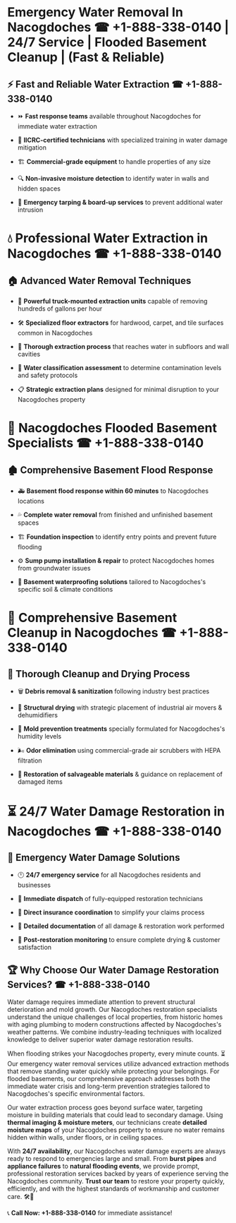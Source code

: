 # Emergency Water Removal In Nacogdoches ☎ +1-888-338-0140 | 24/7 Service | Flooded Basement Cleanup | (Fast & Reliable)  

## ⚡ Fast and Reliable Water Extraction ☎ +1-888-338-0140  
- ⏩ **Fast response teams** available throughout Nacogdoches for immediate water extraction  
- 🏅 **IICRC-certified technicians** with specialized training in water damage mitigation  
- 🏗️ **Commercial-grade equipment** to handle properties of any size  
- 🔍 **Non-invasive moisture detection** to identify water in walls and hidden spaces  
- 🛑 **Emergency tarping & board-up services** to prevent additional water intrusion  

# 💧 Professional Water Extraction in Nacogdoches ☎ +1-888-338-0140  

## 🏠 Advanced Water Removal Techniques  
- 🚛 **Powerful truck-mounted extraction units** capable of removing hundreds of gallons per hour  
- 🛠️ **Specialized floor extractors** for hardwood, carpet, and tile surfaces common in Nacogdoches  
- 📏 **Thorough extraction process** that reaches water in subfloors and wall cavities  
- 🧪 **Water classification assessment** to determine contamination levels and safety protocols  
- 📋 **Strategic extraction plans** designed for minimal disruption to your Nacogdoches property  

# 🌊 Nacogdoches Flooded Basement Specialists ☎ +1-888-338-0140  

## 🏚️ Comprehensive Basement Flood Response  
- 🚑 **Basement flood response within 60 minutes** to Nacogdoches locations  
- 💦 **Complete water removal** from finished and unfinished basement spaces  
- 🏗️ **Foundation inspection** to identify entry points and prevent future flooding  
- ⚙️ **Sump pump installation & repair** to protect Nacogdoches homes from groundwater issues  
- 🌱 **Basement waterproofing solutions** tailored to Nacogdoches's specific soil & climate conditions  

# 🧹 Comprehensive Basement Cleanup in Nacogdoches ☎ +1-888-338-0140  

## 🔄 Thorough Cleanup and Drying Process  
- 🗑️ **Debris removal & sanitization** following industry best practices  
- 💨 **Structural drying** with strategic placement of industrial air movers & dehumidifiers  
- 🦠 **Mold prevention treatments** specially formulated for Nacogdoches's humidity levels  
- 🌬️ **Odor elimination** using commercial-grade air scrubbers with HEPA filtration  
- 🔧 **Restoration of salvageable materials** & guidance on replacement of damaged items  

# ⏳ 24/7 Water Damage Restoration in Nacogdoches ☎ +1-888-338-0140  

## 🚀 Emergency Water Damage Solutions  
- 🕛 **24/7 emergency service** for all Nacogdoches residents and businesses  
- 🚒 **Immediate dispatch** of fully-equipped restoration technicians  
- 🏦 **Direct insurance coordination** to simplify your claims process  
- 📜 **Detailed documentation** of all damage & restoration work performed  
- 🔎 **Post-restoration monitoring** to ensure complete drying & customer satisfaction  

## 🏆 Why Choose Our Water Damage Restoration Services? ☎ +1-888-338-0140  
Water damage requires immediate attention to prevent structural deterioration and mold growth. Our Nacogdoches restoration specialists understand the unique challenges of local properties, from historic homes with aging plumbing to modern constructions affected by Nacogdoches's weather patterns. We combine industry-leading techniques with localized knowledge to deliver superior water damage restoration results.  

When flooding strikes your Nacogdoches property, every minute counts. ⏳ Our emergency water removal services utilize advanced extraction methods that remove standing water quickly while protecting your belongings. For flooded basements, our comprehensive approach addresses both the immediate water crisis and long-term prevention strategies tailored to Nacogdoches's specific environmental factors.  

Our water extraction process goes beyond surface water, targeting moisture in building materials that could lead to secondary damage. Using **thermal imaging & moisture meters**, our technicians create **detailed moisture maps** of your Nacogdoches property to ensure no water remains hidden within walls, under floors, or in ceiling spaces.  

With **24/7 availability**, our Nacogdoches water damage experts are always ready to respond to emergencies large and small. From **burst pipes** and **appliance failures** to **natural flooding events**, we provide prompt, professional restoration services backed by years of experience serving the Nacogdoches community. **Trust our team** to restore your property quickly, efficiently, and with the highest standards of workmanship and customer care. 🛠️💪  

📞 **Call Now: +1-888-338-0140** for immediate assistance!